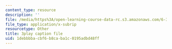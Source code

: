```yaml
---
content_type: resource
description: ''
file: /media/https%3A/open-learning-course-data-rc.s3.amazonaws.com/6-370-the-battlecode-programming-competition-january-iap-2013/1debbbbacbf6b8caba1c0195adbd48ff_tbsYFzmk_24.srt
file_type: application/x-subrip
resourcetype: Other
title: 3play caption file
uid: 1debbbba-cbf6-b8ca-ba1c-0195adbd48ff
---
```

